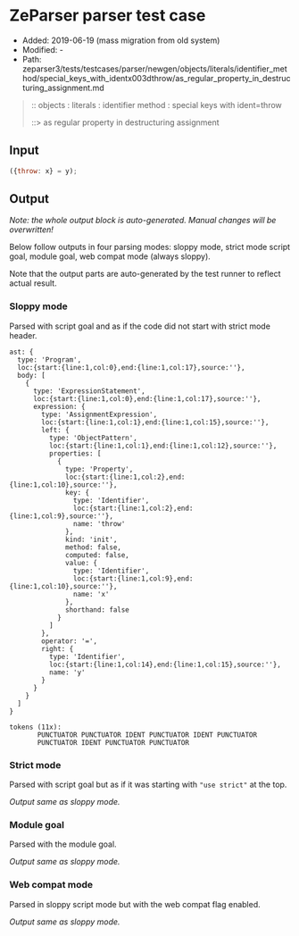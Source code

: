 # ZeParser parser test case

- Added: 2019-06-19 (mass migration from old system)
- Modified: -
- Path: zeparser3/tests/testcases/parser/newgen/objects/literals/identifier_method/special_keys_with_identx003dthrow/as_regular_property_in_destructuring_assignment.md

> :: objects : literals : identifier method : special keys with ident=throw
>
> ::> as regular property in destructuring assignment

## Input

`````js
({throw: x} = y);
`````

## Output

_Note: the whole output block is auto-generated. Manual changes will be overwritten!_

Below follow outputs in four parsing modes: sloppy mode, strict mode script goal, module goal, web compat mode (always sloppy).

Note that the output parts are auto-generated by the test runner to reflect actual result.

### Sloppy mode

Parsed with script goal and as if the code did not start with strict mode header.

`````
ast: {
  type: 'Program',
  loc:{start:{line:1,col:0},end:{line:1,col:17},source:''},
  body: [
    {
      type: 'ExpressionStatement',
      loc:{start:{line:1,col:0},end:{line:1,col:17},source:''},
      expression: {
        type: 'AssignmentExpression',
        loc:{start:{line:1,col:1},end:{line:1,col:15},source:''},
        left: {
          type: 'ObjectPattern',
          loc:{start:{line:1,col:1},end:{line:1,col:12},source:''},
          properties: [
            {
              type: 'Property',
              loc:{start:{line:1,col:2},end:{line:1,col:10},source:''},
              key: {
                type: 'Identifier',
                loc:{start:{line:1,col:2},end:{line:1,col:9},source:''},
                name: 'throw'
              },
              kind: 'init',
              method: false,
              computed: false,
              value: {
                type: 'Identifier',
                loc:{start:{line:1,col:9},end:{line:1,col:10},source:''},
                name: 'x'
              },
              shorthand: false
            }
          ]
        },
        operator: '=',
        right: {
          type: 'Identifier',
          loc:{start:{line:1,col:14},end:{line:1,col:15},source:''},
          name: 'y'
        }
      }
    }
  ]
}

tokens (11x):
       PUNCTUATOR PUNCTUATOR IDENT PUNCTUATOR IDENT PUNCTUATOR
       PUNCTUATOR IDENT PUNCTUATOR PUNCTUATOR
`````

### Strict mode

Parsed with script goal but as if it was starting with `"use strict"` at the top.

_Output same as sloppy mode._

### Module goal

Parsed with the module goal.

_Output same as sloppy mode._

### Web compat mode

Parsed in sloppy script mode but with the web compat flag enabled.

_Output same as sloppy mode._
